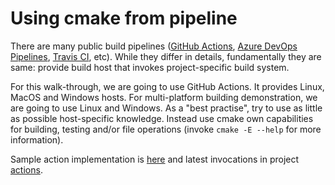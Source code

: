 # Using cmake from pipeline

There are many public build pipelines ([GitHub
Actions](https://docs.github.com/en/actions), [Azure DevOps
Pipelines](https://docs.microsoft.com/en-us/azure/devops/pipelines/get-started/what-is-azure-pipelines),
[Travis CI](https://docs.travis-ci.com/), etc). While they differ in details,
fundamentally they are same: provide build host that invokes project-specific
build system.

For this walk-through, we are going to use GitHub Actions. It provides Linux,
MacOS and Windows hosts. For multi-platform building demonstration, we are
going to use Linux and Windows. As a "best practise", try to use as little as
possible host-specific knowledge. Instead use cmake own capabilities for
building, testing and/or file operations (invoke `cmake -E --help` for more
information).

Sample action implementation is [here](TODO) and latest
invocations in project [actions](https://github.com/svens/hello_cmake/actions).
